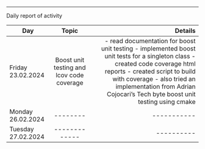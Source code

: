 ---
Daily report of activity

| Day        | Topic           | Details  |
| ------------- |:-------------:| -----:|
| Friday 23.02.2024      | Boost unit testing and lcov code coverage | - read documentation for boost unit testing - implemented boost unit tests for a singleton class - created code coverage html reports - created script to build with coverage - also tried an implementation from Adrian Cojocari’s Tech byte boost unit testing using cmake |
| Monday 26.02.2024       | --------      |   ----------- |
| Tuesday 27.02.2024  | -------------      |    ---------- |
